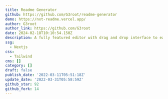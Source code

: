 ```yaml
---
title: Readme Generator
github: https://github.com/G3root/readme-generator
demo: https://nxt-readme.vercel.app/
author: G3root
author_link: https://github.com/G3root
date: 2024-02-18T10:10:54.150Z
description: A fully featured editor with drag and drop interface to easily build READMEs
ssg:
  - Nextjs
css:
  - Tailwind
cms: []
category: []
draft: false
publish_date: '2022-03-11T05:51:18Z'
update_date: '2022-03-31T05:58:59Z'
github_star: 92
github_fork: 14
---
```

